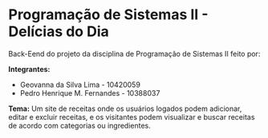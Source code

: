 # Programação de Sistemas II - Delícias do Dia
Back-Eend do projeto da disciplina de Programação de Sistemas II feito por:

**Integrantes:**
- Geovanna da Silva Lima - 10420059
- Pedro Henrique M. Fernandes - 10388037

**Tema:**
Um site de receitas onde os usuários logados podem adicionar, editar e excluir receitas, e os visitantes podem visualizar e buscar receitas de acordo com categorias ou ingredientes.
